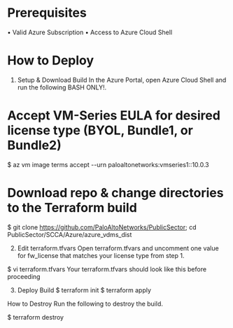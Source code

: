 # Prerequisites
•	Valid Azure Subscription
•	Access to Azure Cloud Shell


# How to Deploy
1. Setup & Download Build
In the Azure Portal, open Azure Cloud Shell and run the following BASH ONLY!.
# Accept VM-Series EULA for desired license type (BYOL, Bundle1, or Bundle2)
$ az vm image terms accept --urn paloaltonetworks:vmseries1:<byol><bundle1><bundle2>:10.0.3

# Download repo & change directories to the Terraform build
$ git clone https://github.com/PaloAltoNetworks/PublicSector; cd PublicSector/SCCA/Azure/azure_vdms_dist

2. Edit terraform.tfvars
Open terraform.tfvars and uncomment one value for fw_license that matches your license type from step 1.

$ vi terraform.tfvars
Your terraform.tfvars should look like this before proceeding 

3. Deploy Build
$ terraform init
$ terraform apply

How to Destroy
Run the following to destroy the build.

$ terraform destroy
